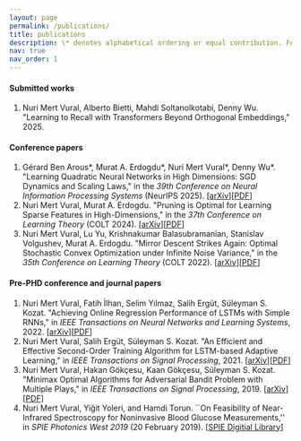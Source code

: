 ```yaml
---
layout: page
permalink: /publications/
title: publications
description: \* denotes alphabetical ordering or equal contribution. For complete list see <a href='https://scholar.google.ca/citations?hl=en&user=sRXFZrUAAAAJ&view_op=list_works&sortby=pubdate'>Google Scholar</a>
nav: true
nav_order: 1
---
```


#### Submitted works
1.  Nuri Mert Vural, Alberto Bietti, Mahdi Soltanolkotabi, Denny Wu. "Learning to Recall with Transformers Beyond Orthogonal Embeddings," 2025.


#### Conference papers
1. Gérard Ben Arous\*, Murat A. Erdogdu\*, Nuri Mert Vural\*, Denny Wu\*. "Learning Quadratic Neural Networks in High Dimensions: SGD Dynamics and Scaling Laws,"  in the *39th Conference on Neural Information Processing Systems* (NeurIPS 2025). \[[arXiv](https://arxiv.org/abs/2508.03688)\]\[[PDF](https://arxiv.org/pdf/2508.03688)\]
2. Nuri Mert Vural, Murat A. Erdogdu. "Pruning is Optimal for Learning Sparse Features in High-Dimensions," in the *37th Conference on Learning Theory* (COLT 2024).  \[[arXiv](https://arxiv.org/abs/2406.08658)\]\[[PDF](https://arxiv.org/pdf/2406.08658)\]
3. Nuri Mert Vural, Lu Yu, Krishnakumar Balasubramanian, Stanislav Volgushev, Murat A. Erdogdu.  "Mirror Descent Strikes Again: Optimal Stochastic Convex Optimization under Infinite Noise Variance," in the *35th Conference on Learning Theory* (COLT 2022). \[[arXiv](https://arxiv.org/abs/2202.11632)\]\[[PDF](https://arxiv.org/pdf/2202.11632)\]

#### Pre-PHD conference and journal papers    
1. Nuri Mert Vural,  Fatih İlhan, Selim Yılmaz, Salih Ergüt, Süleyman S. Kozat. "Achieving Online Regression Performance of LSTMs with Simple RNNs," in *IEEE Transactions on Neural Networks and Learning Systems*,    2022.  \[[arXiv](https://arxiv.org/abs/2005.08948)\]\[[PDF](https://arxiv.org/pdf/2005.08948)\]
2. Nuri Mert Vural,  Salih Ergüt,  Süleyman S. Kozat. "An Efficient and Effective Second-Order Training Algorithm for LSTM-based Adaptive Learning," in *IEEE Transactions on Signal Processing*,  2021.  \[[arXiv](https://arxiv.org/abs/1910.09857)\]\[[PDF](https://arxiv.org/pdf/1910.09857)\]
3. Nuri Mert  Vural,  Hakan Gökçesu,  Kaan Gökçesu,   Süleyman S. Kozat. "Minimax Optimal Algorithms for Adversarial Bandit Problem with Multiple Plays," in *IEEE Transactions on Signal Processing*, 2019. \[[arXiv](https://arxiv.org/abs/1911.11122)\] \[[PDF](https://arxiv.org/pdf/1911.11122)\]
4. Nuri Mert Vural, Yiğit Yoleri, and Hamdi Torun.  ``On Feasibility of Near-Infrared Spectroscopy for Noninvasive Blood Glucose Measurements,'' in *SPIE Photonics West 2019* (20 February 2019).  \[[SPIE Digitial Library](https://www.spiedigitallibrary.org/conference-proceedings-of-spie/10885/2503852/On-feasibility-of-near-infrared-spectroscopy-for-noninvasive-blood-glucose/10.1117/12.2503852.short?SSO=1)\]
